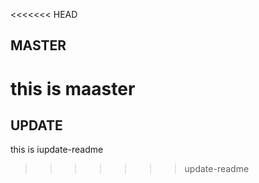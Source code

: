 <<<<<<< HEAD
## MASTER

this is maaster
=======
## UPDATE

this is iupdate-readme
>>>>>>> update-readme
